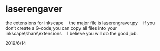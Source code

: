 # laserengaver
the extensions for inkscape
  the major file is laserengraver.py
  if you don’t create a G-code,you can copy all files into your inkscape\share\extensions
  I believe you will do the good job.

2019/6/14
